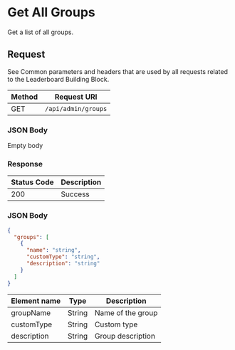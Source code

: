 # Get All Groups

Get a list of all groups.

## Request

See Common parameters and headers that are used by all requests related to the Leaderboard Building Block.

Method  | Request URI
------- | -----------
GET     | `/api/admin/groups`

### JSON Body

Empty body

### Response

| Status Code | Description |
|-------------|-------------|
|200|Success|

### JSON Body

```json
{
  "groups": [
    {
      "name": "string",
      "customType": "string",
      "description": "string"
    }
  ]
}
```

Element name        | Type       | Description
--------------------|------------|-------------
groupName|String|Name of the group
customType|String|Custom type
description|String|Group description
